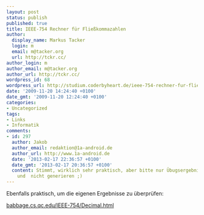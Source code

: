```yaml
---
layout: post
status: publish
published: true
title: IEEE-754 Rechner für Fließkommazahlen
author:
  display_name: Markus Tacker
  login: m
  email: m@tacker.org
  url: http://tckr.cc/
author_login: m
author_email: m@tacker.org
author_url: http://tckr.cc/
wordpress_id: 68
wordpress_url: http://studium.coderbyheart.de/ieee-754-rechner-fur-flieskommazahlen
date: '2009-11-20 14:24:40 +0100'
date_gmt: '2009-11-20 12:24:40 +0100'
categories:
- Uncategorized
tags:
- Links
- Informatik
comments:
- id: 297
  author: Jakob
  author_email: redaktion@1a-android.de
  author_url: http://www.1a-android.de
  date: '2013-02-17 22:36:57 +0100'
  date_gmt: '2013-02-17 20:36:57 +0100'
  content: Stimmt, wirklich sehr praktisch, aber bitte nur Übugsergebnisse damit überprüfen
    und  nicht generieren ;)
---
```

<p>Ebenfalls praktisch, um die eigenen Ergebnisse zu überprüfen:</p>
<p><a href="http://babbage.cs.qc.edu/IEEE-754/Decimal.html">babbage.cs.qc.edu/IEEE-754/Decimal.html</a></p>
